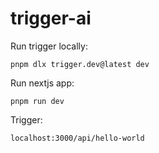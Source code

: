 # trigger-ai

Run trigger locally:

`pnpm dlx trigger.dev@latest dev`

Run nextjs app:

`pnpm run dev`

Trigger:

`localhost:3000/api/hello-world`

